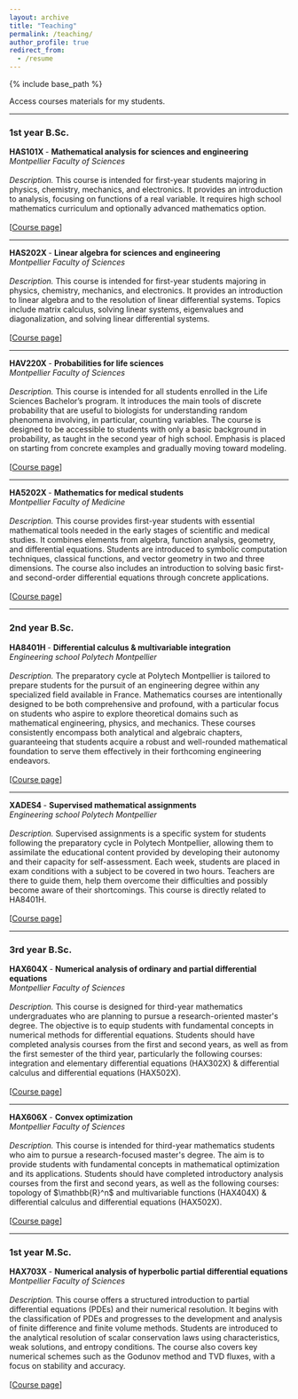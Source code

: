 ```yaml
---
layout: archive
title: "Teaching"
permalink: /teaching/
author_profile: true
redirect_from:
  - /resume
---
```


{% include base_path %}

Access courses materials for my students.

---

### 1st year B.Sc.

<p><b> HAS101X </b> - <b> Mathematical analysis for sciences and engineering </b><br>
<i> Montpellier Faculty of Sciences </i> <br><br>
<i> Description. </i> This course is intended for first-year students majoring in physics, chemistry, mechanics, and electronics. It provides an introduction to analysis, focusing on functions of a real variable. It requires high school mathematics curriculum and optionally advanced mathematics option. <br><br>
[<a href="https://sachacardonna.github.io/teaching/HAS101X">Course page</a>]</p>

***

<p><b> HAS202X </b> - <b> Linear algebra for sciences and engineering </b><br>
<i> Montpellier Faculty of Sciences </i> <br><br>
<i> Description. </i> This course is intended for first-year students majoring in physics, chemistry, mechanics, and electronics. It provides an introduction to linear algebra and to the resolution of linear differential systems. Topics include matrix calculus, solving linear systems, eigenvalues and diagonalization, and solving linear differential systems. <br><br>
[<a href="https://sachacardonna.github.io/teaching/HAS202X">Course page</a>]</p>

***

<p><b> HAV220X </b> - <b> Probabilities for life sciences </b><br>
<i> Montpellier Faculty of Sciences </i> <br><br>
<i> Description. </i> This course is intended for all students enrolled in the Life Sciences Bachelor’s program. It introduces the main tools of discrete probability that are useful to biologists for understanding random phenomena involving, in particular, counting variables. The course is designed to be accessible to students with only a basic background in probability, as taught in the second year of high school. Emphasis is placed on starting from concrete examples and gradually moving toward modeling. <br><br>
[<a href="https://sachacardonna.github.io/teaching/HAV220X">Course page</a>]</p>

***

<p><b> HA5202X </b> - <b> Mathematics for medical students </b><br>
<i> Montpellier Faculty of Medicine </i> <br><br>
<i> Description. </i> This course provides first-year students with essential mathematical tools needed in the early stages of scientific and medical studies. It combines elements from algebra, function analysis, geometry, and differential equations. Students are introduced to symbolic computation techniques, classical functions, and vector geometry in two and three dimensions. The course also includes an introduction to solving basic first- and second-order differential equations through concrete applications. <br><br>
[<a href="https://sachacardonna.github.io/teaching/HA5202X">Course page</a>]</p>

---

### 2nd year B.Sc.

<p><b> HA8401H </b> - <b> Differential calculus & multivariable integration </b><br>
<i> Engineering school Polytech Montpellier </i> <br><br>
<i> Description. </i> The preparatory cycle at Polytech Montpellier is tailored to prepare students for the pursuit of an engineering degree within any specialized field available in France. Mathematics courses are intentionally designed to be both comprehensive and profound, with a particular focus on students who aspire to explore theoretical domains such as mathematical engineering, physics, and mechanics. These courses consistently encompass both analytical and algebraic chapters, guaranteeing that students acquire a robust and well-rounded mathematical foundation to serve them effectively in their forthcoming engineering endeavors. <br><br>
[<a href="https://sachacardonna.github.io/teaching/HA8401H">Course page</a>]</p>

***

<p><b> XADES4 </b> - <b> Supervised mathematical assignments </b><br>
<i> Engineering school Polytech Montpellier </i> <br><br>
<i> Description. </i> Supervised assignments is a specific system for students following the preparatory cycle in Polytech Montpellier, allowing them to assimilate the educational content provided by developing their autonomy and their capacity for self-assessment.  
Each week, students are placed in exam conditions with a subject to be covered in two hours. Teachers are there to guide them, help them overcome their difficulties and possibly become aware of their shortcomings. This course is directly related to HA8401H. <br><br>
[<a href="https://sachacardonna.github.io/teaching/HA8401H">Course page</a>]</p>

---

### 3rd year B.Sc.

<p><b> HAX604X </b> - <b> Numerical analysis of ordinary and partial differential equations </b><br>
<i> Montpellier Faculty of Sciences </i> <br><br>
<i> Description. </i> This course is designed for third-year mathematics undergraduates who are planning to pursue a research-oriented master's degree. The objective is to equip students with fundamental concepts in numerical methods for differential equations. Students should have completed analysis courses from the first and second years, as well as from the first semester of the third year, particularly the following courses: integration and elementary differential equations (HAX302X) & differential calculus and differential equations (HAX502X). <br><br>
[<a href="https://sachacardonna.github.io/teaching/HAX604X">Course page</a>]</p>

***

<p><b> HAX606X </b> - <b> Convex optimization </b><br>
<i> Montpellier Faculty of Sciences </i> <br><br>
<i> Description. </i> This course is intended for third-year mathematics students who aim to pursue a research-focused master's degree. The aim is to provide students with fundamental concepts in mathematical optimization and its applications. Students should have completed introductory analysis courses from the first and second years, as well as the following courses: topology of $\mathbb{R}^n$ and multivariable functions (HAX404X) & differential calculus and differential equations (HAX502X). <br><br>
[<a href="https://sachacardonna.github.io/teaching/HAX606X">Course page</a>]</p>

---

### 1st year M.Sc.

<p><b> HAX703X </b> - <b> Numerical analysis of hyperbolic partial differential equations </b><br>
<i> Montpellier Faculty of Sciences </i> <br><br>
<i> Description. </i> This course offers a structured introduction to partial differential equations (PDEs) and their numerical resolution. It begins with the classification of PDEs and progresses to the development and analysis of finite difference and finite volume methods. Students are introduced to the analytical resolution of scalar conservation laws using characteristics, weak solutions, and entropy conditions. The course also covers key numerical schemes such as the Godunov method and TVD fluxes, with a focus on stability and accuracy. <br><br>
[<a href="https://sachacardonna.github.io/teaching/HAX703X">Course page</a>]</p>